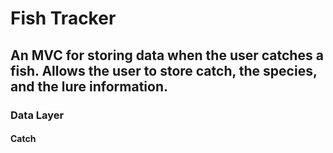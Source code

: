 # Fish Tracker
## An MVC for storing data when the user catches a fish. Allows the user to store catch, the species, and the lure information.
### Data Layer
#### Catch
#####
